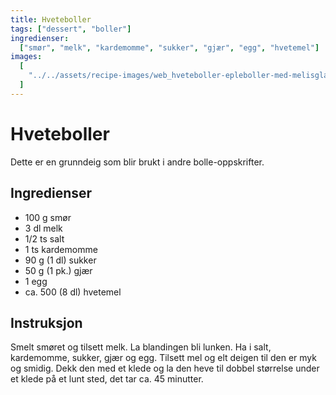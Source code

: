 ```yaml
---
title: Hveteboller
tags: ["dessert", "boller"]
ingredienser:
  ["smør", "melk", "kardemomme", "sukker", "gjær", "egg", "hvetemel"]
images:
  [
    "../../assets/recipe-images/web_hveteboller-epleboller-med-melisglasur-mandelboller-vaniljeboller.jpg",
  ]
---
```


# Hveteboller

Dette er en grunndeig som blir brukt i andre bolle-oppskrifter.

## Ingredienser

- 100 g smør
- 3 dl melk
- 1/2 ts salt
- 1 ts kardemomme
- 90 g (1 dl) sukker
- 50 g (1 pk.) gjær
- 1 egg
- ca. 500 (8 dl) hvetemel

## Instruksjon

Smelt smøret og tilsett melk. La blandingen bli lunken. Ha i salt, kardemomme, sukker, gjær og egg. Tilsett mel og elt deigen til den er myk og smidig. Dekk den med et klede og la den heve til dobbel størrelse under et klede på et lunt sted, det tar ca. 45 minutter.
